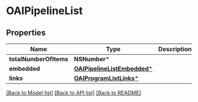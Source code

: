 # OAIPipelineList

## Properties
Name | Type | Description | Notes
------------ | ------------- | ------------- | -------------
**totalNumberOfItems** | **NSNumber*** |  | [optional] 
**embedded** | [**OAIPipelineListEmbedded***](OAIPipelineListEmbedded.md) |  | [optional] 
**links** | [**OAIProgramListLinks***](OAIProgramListLinks.md) |  | [optional] 

[[Back to Model list]](../README.md#documentation-for-models) [[Back to API list]](../README.md#documentation-for-api-endpoints) [[Back to README]](../README.md)


